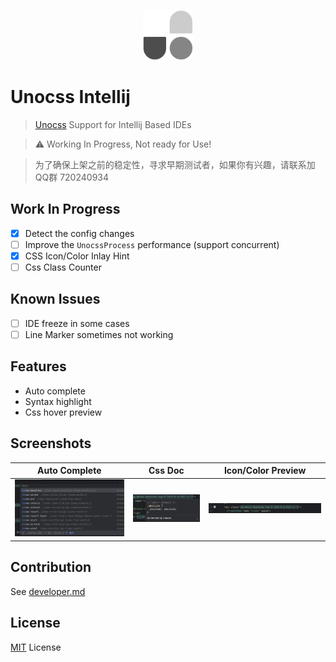 <p align="center">
    <img src="docs/logo.svg" style="width: 5rem; height: 5rem"/>
</p>

# Unocss Intellij

> <a href="https://github.com/unocss/unocss">Unocss</a> Support for Intellij Based IDEs

> ⚠ Working In Progress, Not ready for Use!

> 为了确保上架之前的稳定性，寻求早期测试者，如果你有兴趣，请联系加QQ群 720240934

## Work In Progress

- [x] Detect the config changes
- [ ] Improve the `UnocssProcess` performance (support concurrent)
- [x] CSS Icon/Color Inlay Hint
- [ ] Css Class Counter

## Known Issues
- [ ] IDE freeze in some cases
- [ ] Line Marker sometimes not working

## Features

- Auto complete
- Syntax highlight
- Css hover preview

## Screenshots

| Auto Complete                               | Css Doc                                        | Icon/Color Preview                            |
|---------------------------------------------|------------------------------------------------|-----------------------------------------------|
| <img src="docs/screenshots/completion.png"> | <img src="docs/screenshots/documentation.png"> | <img src="docs/screenshots/highlighting.png"> |

## Contribution

See [developer.md](docs/developer.md)

## License

[MIT](LICENSE) License